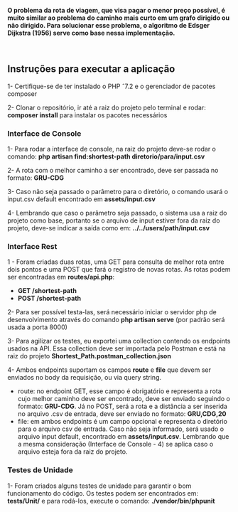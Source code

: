 <strong>O problema da rota de viagem, que visa pagar o menor preço possível, é muito similar ao problema do caminho mais curto em um grafo dirigido ou não dirigido. Para solucionar esse problema, o algoritmo de Edsger Dijkstra (1956) serve como base nessa implementação.</strong>  

<br>

<h2>Instruções para executar a aplicação</h2>  

1- Certifique-se de ter instalado o PHP ˆ7.2 e o gerenciador de pacotes composer  

2- Clonar o repositório, ir até a raiz do projeto pelo terminal e rodar: <strong>composer install</strong> para instalar os pacotes necessários  

<h3>Interface de Console</h3>  

1- Para rodar a interface de console, na raiz do projeto deve-se rodar o comando: <strong>php artisan find:shortest-path diretorio/para/input.csv</strong>  

2- A rota com o melhor caminho a ser encontrado, deve ser passada no formato: <strong>GRU-CDG</strong>
  
3- Caso não seja passado o parâmetro para o diretório, o comando usará o input.csv default encontrado em <strong>assets/input.csv</strong>
  
4- Lembrando que caso o parâmetro seja passado, o sistema usa a raiz do projeto como base, portanto se o arquivo de input estiver fora da raiz do projeto, deve-se indicar a saída como em: <strong>../../users/path/input.csv</strong>  

<h3>Interface Rest</h3>

1 - Foram criadas duas rotas, uma GET para consulta de melhor rota entre dois pontos e uma POST que fará o registro de novas rotas. As rotas podem ser encontradas em <strong>routes/api.php</strong>:
<strong>
 - GET /shortest-path
 - POST /shortest-path 
 </strong>
 
2- Para ser possível testa-las, será necessário iniciar o servidor php de desenvolvimento através do comando <strong>php artisan serve</strong> (por padrão será usada a porta 8000)  

3- Para agilizar os testes, eu exportei uma collection contendo os endpoints usados na API. Essa collection deve ser importada pelo Postman e está na raiz do projeto <strong>Shortest_Path.postman_collection.json</strong>  

4- Ambos endpoints suportam os campos <strong>route</strong> e <strong>file</strong> que devem ser enviados no body da requisição, ou via query string.  

- route: no endpoint GET, esse campo é obrigatório e representa a rota cujo melhor caminho deve ser encontrado, deve ser enviado seguindo o formato: <strong>GRU-CDG</strong>. Já no POST, será a rota e a distância a ser inserida no arquivo .csv de entrada, deve ser enviado no formato: <strong>GRU,CDG,20</strong>  
- file: em ambos endpoints é um campo opcional e representa o diretório para o arquivo csv de entrada. Caso não seja informado, será usado o arquivo input default, encontrado em <strong>assets/input.csv</strong>. Lembrando que a mesma consideração (Interface de Console - 4) se aplica caso o arquivo esteja fora da raiz do projeto.

<h3>Testes de Unidade</h3>  

1- Foram criados alguns testes de unidade para garantir o bom funcionamento do código. Os testes podem ser encontrados em: <strong>tests/Unit/</strong> e para rodá-los, execute o comando: <strong>./vendor/bin/phpunit</strong>  
